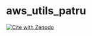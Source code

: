 # aws_utils_patru
[![Cite with Zenodo](http://img.shields.io/badge/DOI-10.5281/zenodo.7942423-1073c8?labelColor=000000)](https://doi.org/10.5281/zenodo.7942423)